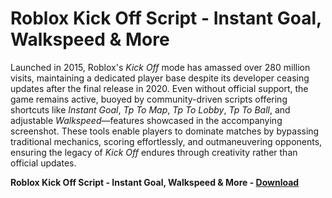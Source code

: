 <h1>Roblox Kick Off Script - Instant Goal, Walkspeed & More</h1>

Launched in 2015, Roblox's *Kick Off* mode has amassed over 280 million visits, maintaining a dedicated player base despite its developer ceasing updates after the final release in 2020. Even without official support, the game remains active, buoyed by community-driven scripts offering shortcuts like *Instant Goal*, *Tp To Map*, *Tp To Lobby*, *Tp To Ball*, and adjustable *Walkspeed*—features showcased in the accompanying screenshot. These tools enable players to dominate matches by bypassing traditional mechanics, scoring effortlessly, and outmaneuvering opponents, ensuring the legacy of *Kick Off* endures through creativity rather than official updates.

**Roblox Kick Off Script - Instant Goal, Walkspeed &amp; More - [Download](https://www.dlgram.com/public/files/api.php?shortened=7ZYS9I)**


